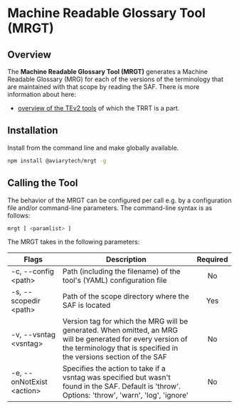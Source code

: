 # Machine Readable Glossary Tool (MRGT)

## Overview

The **Machine Readable Glossary Tool (MRGT)** generates a Machine Readable Glossary (MRG) for each of the versions of the terminology that are maintained with that scope by reading the SAF. There is more information about here:
- [overview of the TEv2 tools](https://tno-terminology-design.github.io/tev2-specifications/docs/tev2-overview) of which the TRRT is a part.

## Installation

Install from the command line and make globally available.

```bash
npm install @aviarytech/mrgt -g
```

## Calling the Tool

The behavior of the MRGT can be configured per call e.g. by a configuration file and/or command-line parameters. The command-line syntax is as follows:

```bash
mrgt [ <paramlist> ]
```

The MRGT takes in the following parameters:

| Flags                    | Description                                                                       | Required |
|--------------------------|-----------------------------------------------------------------------------------|:--------:|
| -c, --config \<path>    | Path (including the filename) of the tool's (YAML) configuration file             | No       |
| -s, --scopedir \<path>  | Path of the scope directory where the SAF is located                              | Yes      |
| -v, --vsntag \<vsntag>  | Version tag for which the MRG will be generated. When omitted, an MRG will be generated for every version of the terminology that is specified in the versions section of the SAF | No       |
| -e, --onNotExist \<action>   | Specifies the action to take if a vsntag was specified but wasn't found in the SAF. Default is 'throw'. Options: 'throw', 'warn', 'log', 'ignore'                         | No       |


